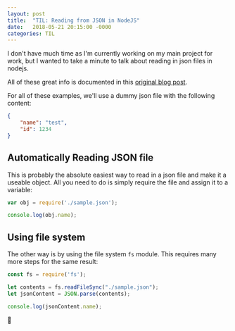 ```yaml
---
layout: post
title:  "TIL: Reading from JSON in NodeJS"
date:   2018-05-21 20:15:00 -0000
categories: TIL
---
```

I don't have much time as I'm currently working on my main project for work, but I wanted to take a minute to talk about reading in json files in nodejs.

All of these great info is documented in this [original blog post](https://www.codementor.io/codementorteam/how-to-use-json-files-in-node-js-85hndqt32).

For all of these examples, we'll use a dummy json file with the following content:

```json
{
    "name": "test",
    "id": 1234
}
```

## Automatically Reading JSON file
This is probably the absolute easiest way to read in a json file and make it a useable object. All you need to do is simply require the file and assign it to a variable:

```js
var obj = require('./sample.json');

console.log(obj.name);
```

## Using file system
The other way is by using the file system `fs` module. This requires many more steps for the same result:

```js
const fs = require('fs');

let contents = fs.readFileSync("./sample.json");
let jsonContent = JSON.parse(contents);

console.log(jsonContent.name);
```

💚